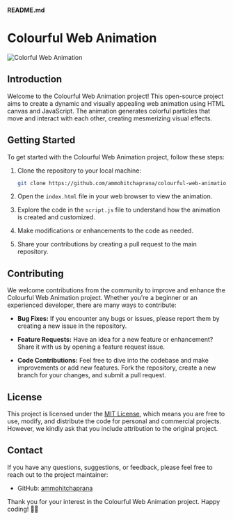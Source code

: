 **README.md**

# Colourful Web Animation

![Colorful Web Animation](animation-preview.gif)

## Introduction

Welcome to the Colourful Web Animation project! This open-source project aims to create a dynamic and visually appealing web animation using HTML canvas and JavaScript. The animation generates colorful particles that move and interact with each other, creating mesmerizing visual effects.

## Getting Started

To get started with the Colourful Web Animation project, follow these steps:

1. Clone the repository to your local machine:

   ```bash
   git clone https://github.com/ammohitchaprana/colourful-web-animation.git
   ```

2. Open the `index.html` file in your web browser to view the animation.

3. Explore the code in the `script.js` file to understand how the animation is created and customized.

4. Make modifications or enhancements to the code as needed.

5. Share your contributions by creating a pull request to the main repository.

## Contributing

We welcome contributions from the community to improve and enhance the Colourful Web Animation project. Whether you're a beginner or an experienced developer, there are many ways to contribute:

- **Bug Fixes:** If you encounter any bugs or issues, please report them by creating a new issue in the repository.

- **Feature Requests:** Have an idea for a new feature or enhancement? Share it with us by opening a feature request issue.

- **Code Contributions:** Feel free to dive into the codebase and make improvements or add new features. Fork the repository, create a new branch for your changes, and submit a pull request.

## License

This project is licensed under the [MIT License](LICENSE), which means you are free to use, modify, and distribute the code for personal and commercial projects. However, we kindly ask that you include attribution to the original project.

## Contact

If you have any questions, suggestions, or feedback, please feel free to reach out to the project maintainer:

- GitHub: [ammohitchaprana](https://github.com/ammohitchaprana)

Thank you for your interest in the Colourful Web Animation project. Happy coding! 🎨✨
